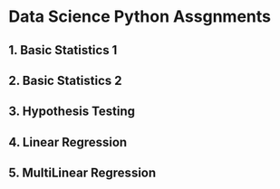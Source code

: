 # Data Science Python Assgnments

## 1. Basic Statistics 1
## 2. Basic Statistics 2
## 3. Hypothesis Testing
## 4. Linear Regression
## 5. MultiLinear Regression 
